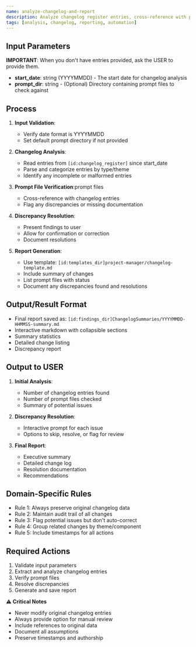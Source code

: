 ```yaml
---
name: analyze-changelog-and-report
description: Analyze changelog register entries, cross-reference with prompt files, identify discrepancies, and generate a summary report.
tags: [analysis, changelog, reporting, automation]
---
```


## Input Parameters
**IMPORTANT**: When you don't have entries provided, ask the USER to provide them.
- **start_date**: string (YYYYMMDD) - The start date for changelog analysis
- **prompt_dir**: string - (Optional) Directory containing prompt files to check against

## Process

1. **Input Validation**:
   - Verify date format is YYYYMMDD
   - Set default prompt directory if not provided

2. **Changelog Analysis**:
   - Read entries from `[id:changelog_register]` since start_date
   - Parse and categorize entries by type/theme
   - Identify any incomplete or malformed entries

3. **Prompt File Verification**:prompt files
   - Cross-reference with changelog entries
   - Flag any discrepancies or missing documentation

4. **Discrepancy Resolution**:
   - Present findings to user
   - Allow for confirmation or correction
   - Document resolutions

5. **Report Generation**:
   - Use template: `[id:templates_dir]project-manager/changelog-template.md`
   - Include summary of changes
   - List prompt files with status
   - Document any discrepancies found and resolutions

## Output/Result Format
- Final report saved as: `[id:findings_dir]ChangelogSummaries/YYYYMMDD-HHMMSS-summary.md`
- Interactive markdown with collapsible sections
- Summary statistics
- Detailed change listing
- Discrepancy report

## Output to USER
1. **Initial Analysis**:
   - Number of changelog entries found
   - Number of prompt files checked
   - Summary of potential issues

2. **Discrepancy Resolution**:
   - Interactive prompt for each issue
   - Options to skip, resolve, or flag for review

3. **Final Report**:
   - Executive summary
   - Detailed change log
   - Resolution documentation
   - Recommendations

## Domain-Specific Rules
- Rule 1: Always preserve original changelog data
- Rule 2: Maintain audit trail of all changes
- Rule 3: Flag potential issues but don't auto-correct
- Rule 4: Group related changes by theme/component
- Rule 5: Include timestamps for all actions

## Required Actions
1. Validate input parameters
2. Extract and analyze changelog entries
3. Verify prompt files
4. Resolve discrepancies
5. Generate and save report

⚠️ **Critical Notes**
- Never modify original changelog entries
- Always provide option for manual review
- Include references to original data
- Document all assumptions
- Preserve timestamps and authorship
